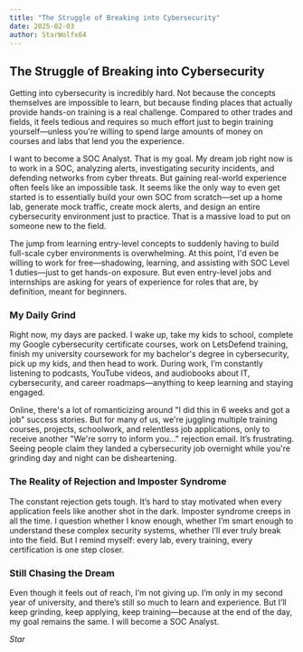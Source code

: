 ```yaml
---
title: "The Struggle of Breaking into Cybersecurity"
date: 2025-02-03
author: StarWolfx64
---
```


## The Struggle of Breaking into Cybersecurity

Getting into cybersecurity is incredibly hard. Not because the concepts themselves are impossible to learn, but because finding places that actually provide hands-on training is a real challenge. Compared to other trades and fields, it feels tedious and requires so much effort just to begin training yourself—unless you're willing to spend large amounts of money on courses and labs that lend you the experience.

I want to become a SOC Analyst. That is my goal. My dream job right now is to work in a SOC, analyzing alerts, investigating security incidents, and defending networks from cyber threats. But gaining real-world experience often feels like an impossible task. It seems like the only way to even get started is to essentially build your own SOC from scratch—set up a home lab, generate mock traffic, create mock alerts, and design an entire cybersecurity environment just to practice. That is a massive load to put on someone new to the field.

The jump from learning entry-level concepts to suddenly having to build full-scale cyber environments is overwhelming. At this point, I'd even be willing to work for free—shadowing, learning, and assisting with SOC Level 1 duties—just to get hands-on exposure. But even entry-level jobs and internships are asking for years of experience for roles that are, by definition, meant for beginners.

### My Daily Grind

Right now, my days are packed. I wake up, take my kids to school, complete my Google cybersecurity certificate courses, work on LetsDefend training, finish my university coursework for my bachelor's degree in cybersecurity, pick up my kids, and then head to work. During work, I’m constantly listening to podcasts, YouTube videos, and audiobooks about IT, cybersecurity, and career roadmaps—anything to keep learning and staying engaged.

Online, there's a lot of romanticizing around "I did this in 6 weeks and got a job" success stories. But for many of us, we're juggling multiple training courses, projects, schoolwork, and relentless job applications, only to receive another "We're sorry to inform you..." rejection email. It’s frustrating. Seeing people claim they landed a cybersecurity job overnight while you're grinding day and night can be disheartening.

### The Reality of Rejection and Imposter Syndrome

The constant rejection gets tough. It’s hard to stay motivated when every application feels like another shot in the dark. Imposter syndrome creeps in all the time. I question whether I know enough, whether I’m smart enough to understand these complex security systems, whether I’ll ever truly break into the field. But I remind myself: every lab, every training, every certification is one step closer.

### Still Chasing the Dream

Even though it feels out of reach, I’m not giving up. I’m only in my second year of university, and there’s still so much to learn and experience. But I’ll keep grinding, keep applying, keep training—because at the end of the day, my goal remains the same. I will become a SOC Analyst.

_Star_
